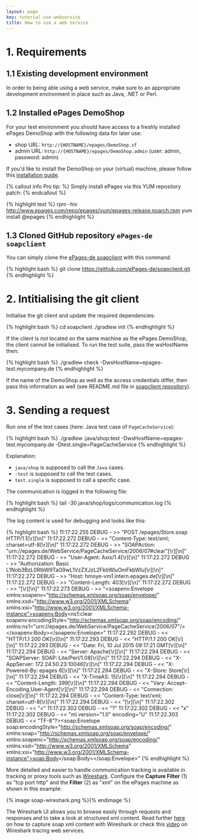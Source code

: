 ```yaml
---
layout: page
key: tutorial-use-webservice
title: How to use a web service
---
```


# 1. Requirements

## 1.1 Existing development environment

In order to being able using a web service, make sure to an appropriate development environment in place such as Java, .NET or Perl.

## 1.2 Installed ePages DemoShop

For your test environment you should have access to a freshly installed ePages DemoShop with the following data for later use:

* shop URL: `http://{HOSTNAME}/epages/DemoShop.sf`
* admin URL: `http://{HOSTNAME}/epages/DemoShop.admin` (user: admin, password: admin)

If you'd like to install the DemoShop on your (virtual) machine, please follow this [installation guide](http://helpcenter.epages.com/Doc/ver_6_17_26/epages/Manual/en/ePages_Installation_Guide_for_Linux.html#Basic_ePages_Installation).

{% callout info Pro tip: %}
Simply install ePages via this YUM repository patch:
{% endcallout %}

{% highlight text %}
rpm -hiv http://www.epages.com/repo/epages/yum/epages-release.noarch.rpm
yum install @epages
{% endhighlight %}

## 1.3 Cloned GitHub repository `ePages-de soapclient`

You can simply clone the [ePages-de soapclient](https://github.com/ePages-de/soapclient) with this command:

{% highlight bash %}
git clone https://github.com/ePages-de/soapclient.git
{% endhighlight %}

# 2. Intitialising the git client

Initialise the git client and update the required dependencies:

{% highlight bash %}
cd soapclient
./gradlew init
{% endhighlight %}

If the client is not located on the same machine as the ePages DemoShop, the client cannot be initialised.
To run the test suite, pass the wsHostName then:

{% highlight bash %}
./gradlew check -DwsHostName=epages-test.mycompany.de
{% endhighlight %}

If the name of the DemoShop as well as the access credentials differ, then pass this information as well (see README.md file in [soapclient repository](https://github.com/ePages-de/soapclient)).

# 3. Sending a request

Run one of the test cases (here: Java test case of `PageCacheService`):

{% highlight bash %}
./gradlew :java/shop:test -DwsHostName=epages-test.mycompany.de -Dtest.single=PageCacheService
{% endhighlight %}

Explanation:

* `java/shop` is supposed to call the `Java` cases.
* `:test` is supposed to call the test cases.
* `test.single` is supposed to call a specific case.

The communication is logged in the following file:

{% highlight bash %}
tail -30 java/shop/logs/communication.log
{% endhighlight %}

The log content is used for debugging and looks like this:

{% highlight bash %}
11:17:22.255 DEBUG - >> "POST /epages/Store.soap HTTP/1.1[\r][\n]"
11:17:22.272 DEBUG - >> "Content-Type: text/xml; charset=utf-8[\r][\n]"
11:17:22.272 DEBUG - >> "SOAPAction: "urn://epages.de/WebService/PageCacheService/2006/07#clear"[\r][\n]"
11:17:22.272 DEBUG - >> "User-Agent: Axis/1.4[\r][\n]"
11:17:22.272 DEBUG - >> "Authorization: Basic L1Nob3BzL0RlbW9TaG9wL1VzZXJzL2FkbWluOmFkbWlu[\r][\n]"
11:17:22.272 DEBUG - >> "Host: hmoye-vm1.intern.epages.de[\r][\n]"
11:17:22.272 DEBUG - >> "Content-Length: 403[\r][\n]"
11:17:22.272 DEBUG - >> "[\r][\n]"
11:17:22.273 DEBUG - >> "<?xml version="1.0" encoding="UTF-8"?><soapenv:Envelope xmlns:soapenv="http://schemas.xmlsoap.org/soap/envelope/" xmlns:xsd="http://www.w3.org/2001/XMLSchema" xmlns:xsi="http://www.w3.org/2001/XMLSchema-instance"><soapenv:Body><ns1:clear soapenv:encodingStyle="http://schemas.xmlsoap.org/soap/encoding/" xmlns:ns1="urn://epages.de/WebService/PageCacheService/2006/07"/></soapenv:Body></soapenv:Envelope>"
11:17:22.292 DEBUG - << "HTTP/1.1 200 OK[\r][\n]"
11:17:22.293 DEBUG - << "HTTP/1.1 200 OK[\r][\n]"
11:17:22.293 DEBUG - << "Date: Fri, 10 Jul 2015 09:17:21 GMT[\r][\n]"
11:17:22.294 DEBUG - << "Server: Apache[\r][\n]"
11:17:22.294 DEBUG - << "SOAPServer: SOAP::Lite/Perl/1.08[\r][\n]"
11:17:22.294 DEBUG - << "X-AppServer: 172.24.50.23:10046[\r][\n]"
11:17:22.294 DEBUG - << "X-Powered-By: epages 6[\r][\n]"
11:17:22.294 DEBUG - << "X-Store: Store[\r][\n]"
11:17:22.294 DEBUG - << "X-TimeAS: 15[\r][\n]"
11:17:22.294 DEBUG - << "Content-Length: 399[\r][\n]"
11:17:22.294 DEBUG - << "Vary: Accept-Encoding,User-Agent[\r][\n]"
11:17:22.294 DEBUG - << "Connection: close[\r][\n]"
11:17:22.294 DEBUG - << "Content-Type: text/xml; charset=utf-8[\r][\n]"
11:17:22.294 DEBUG - << "[\r][\n]"
11:17:22.302 DEBUG - << "<"
11:17:22.302 DEBUG - << "?"
11:17:22.302 DEBUG - << "x"
11:17:22.302 DEBUG - << "ml version="1.0" encoding="U"
11:17:22.303 DEBUG - << "TF-8"?><soap:Envelope soap:encodingStyle="http://schemas.xmlsoap.org/soap/encoding/" xmlns:soap="http://schemas.xmlsoap.org/soap/envelope/" xmlns:soapenc="http://schemas.xmlsoap.org/soap/encoding/" xmlns:xsd="http://www.w3.org/2001/XMLSchema" xmlns:xsi="http://www.w3.org/2001/XMLSchema-instance"><soap:Body><clearResponse xsi:nil="true" /></soap:Body></soap:Envelope>"
{% endhighlight %}

More detailed and easier to handle communication tracking is available in tracking or proxy tools such as [Wireshark](https://www.wireshark.org/).
Configure the **Capture Filter** (1) as "tcp port http" and the **Filter** (2) as "xml" on the ePages machine as shown in this example:

{% image soap-wireshark.png %}{% endimage %}

The Wireshark UI allows you to browse easily through requests and responses and to take a look at structured xml content.
Read further [here](http://geekswithblogs.net/EltonStoneman/archive/2009/01/29/debugging-soap-messages-with-wireshark.aspx) on how to capture soap xml content with Wireshark or check this [video](https://www.youtube.com/watch?v=qAF8FMxFwoQ&feature=youtu.be) on Wireshark tracing web services.
